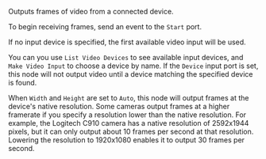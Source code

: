 Outputs frames of video from a connected device.

To begin receiving frames, send an event to the `Start` port.

If no input device is specified, the first available video input will be used.

You can you use `List Video Devices` to see available input devices, and `Make Video Input` to choose a device by name.  If the `Device` input port is set, this node will not output video until a device matching the specified device is found.

When `Width` and `Height` are set to `Auto`, this node will output frames at the device's native resolution.  Some cameras output frames at a higher framerate if you specify a resolution lower than the native resolution.  For example, the Logitech C910 camera has a native resolution of 2592x1944 pixels, but it can only output about 10 frames per second at that resolution.  Lowering the resolution to 1920x1080 enables it to output 30 frames per second.
